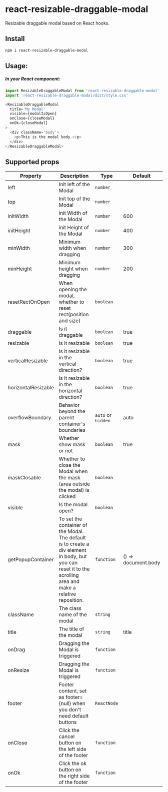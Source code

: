 # react-resizable-draggable-modal

Resizable draggable modal based on React hooks.

## Install
``` bash
npm i react-resizable-draggable-modal
```

## Usage:
##### In your React component:
```javascript
import ResizableDraggableModal from 'react-resizable-draggable-modal'
import 'react-resizable-draggable-modal/dist/style.css'

<ResizableDraggableModal
  title='My Modal'
  visible={modalIsOpen}
  onClose={closeModal}
  onOk={closeModal}
>
  <div className='body'>
    <p>This is the modal body.</p>
  </div>
</ResizableDraggableModal>
```

## Supported props
|  Property   | Description  | Type | Default
|  ----   | ----  | ---- | ----
|  left   | Init left of the Modal  | `number` | 
|  top   | Init top of the Modal | `number` | 
|  initWidth  | init Width of the Modal | `number` | 600
|  initHeight  | init Height of the Modal | `number` | 400
|  minWidth  | Minimum width when dragging | `number` | 300
|  minHeight  | Minimum height when dragging | `number` | 200
|  resetRectOnOpen  | When opening the modal, whether to reset rect(position and size) | `boolean`
|  draggable  | Is it draggable | `boolean` | true
|  resizable  | Is it resizable | `boolean` | true
|  verticalResizable  | Is it resizable in the vertical direction? | `boolean` | true
|  horizontalResizable  | Is it resizable in the horizontal direction? | `boolean` | true
|  overflowBoundary  | Behavior beyond the parent container's boundaries | `auto` or `hidden` | auto
|  mask  | Whether show mask or not | `boolean` | true
|  maskClosable  | Whether to close the Modal when the mask (area outside the modal) is clicked | `boolean` |
|  visible  | Is the modal open? | `boolean` |
|  getPopupContainer  | To set the container of the Modal. The default is to create a div element in body, but you can reset it to the scrolling area and make a relative reposition. | `function` | () => document.body
|  className  | The class name of the modal | `string` |
|  title  | The title of the modal | `string` | title
|  onDrag  | Dragging the Modal is triggered | `function` |
|  onResize  | Dragging the Modal is triggered | `function` |
|  footer  | Footer content, set as footer={null} when you don't need default buttons | `ReactNode` |
|  onClose  | Click the cancel button on the left side of the footer | `function` |
|  onOk  | Click the ok button on the right side of the footer | `function` |
